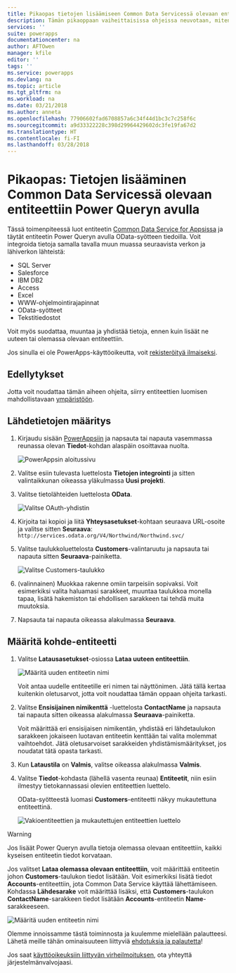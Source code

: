 ```yaml
---
title: Pikaopas tietojen lisäämiseen Common Data Servicessä olevaan entiteettiin Power Queryllä | Microsoft Docs
description: Tämän pikaoppaan vaiheittaisissa ohjeissa neuvotaan, miten Common Data Service for Appsissa olevaan uuteen tai olemassa olevaan entiteettiin lisätään tietoja toisesta tiedonlähteestä Power Query -apuohjelman avulla.
services: ''
suite: powerapps
documentationcenter: na
author: AFTOwen
manager: kfile
editor: ''
tags: ''
ms.service: powerapps
ms.devlang: na
ms.topic: article
ms.tgt_pltfrm: na
ms.workload: na
ms.date: 03/21/2018
ms.author: anneta
ms.openlocfilehash: 77906602fad6708857a6c34f44d1bc3c7c258f6c
ms.sourcegitcommit: a9d33322228c398d29964429602dc3fe19fa67d2
ms.translationtype: HT
ms.contentlocale: fi-FI
ms.lasthandoff: 03/28/2018
---
```

# <a name="quickstart-add-data-to-an-entity-in-the-common-data-service-by-using-power-query"></a>Pikaopas: Tietojen lisääminen Common Data Servicessä olevaan entiteettiin Power Queryn avulla
Tässä toimenpiteessä luot entiteetin [Common Data Service for Appsissa](data-platform-intro.md) ja täytät entiteetin Power Queryn avulla OData-syötteen tiedoilla. Voit integroida tietoja samalla tavalla muun muassa seuraavista verkon ja lähiverkon lähteistä:

* SQL Server
* Salesforce
* IBM DB2
* Access
* Excel
* WWW-ohjelmointirajapinnat
* OData-syötteet
* Tekstitiedostot

Voit myös suodattaa, muuntaa ja yhdistää tietoja, ennen kuin lisäät ne uuteen tai olemassa olevaan entiteettiin.

Jos sinulla ei ole PowerApps-käyttöoikeutta, voit [rekisteröityä ilmaiseksi](../signup-for-powerapps.md).

## <a name="prerequisites"></a>Edellytykset
Jotta voit noudattaa tämän aiheen ohjeita, siirry entiteettien luomisen mahdollistavaan [ympäristöön](../canvas-apps/working-with-environments.md).

## <a name="specify-the-source-data"></a>Lähdetietojen määritys

1. Kirjaudu sisään [PowerAppsiin](https://web.powerapps.com) ja napsauta tai napauta vasemmassa reunassa olevan **Tiedot**-kohdan alaspäin osoittavaa nuolta.

    ![PowerAppsin aloitussivu](./media/data-platform-cds-newentity-pq/sign-in.png)

1. Valitse esiin tulevasta luettelosta **Tietojen integrointi** ja sitten valintaikkunan oikeassa yläkulmassa **Uusi projekti**.

1. Valitse tietolähteiden luettelosta **OData**.

    ![Valitse OAuth-yhdistin](./media/data-platform-cds-newentity-pq/choose-odata.png)

1. Kirjoita tai kopioi ja liitä **Yhteysasetukset**-kohtaan seuraava URL-osoite ja valitse sitten **Seuraava**:<br>
`http://services.odata.org/V4/Northwind/Northwind.svc/`

1. Valitse taulukkoluettelosta **Customers**-valintaruutu ja napsauta tai napauta sitten **Seuraava**-painiketta.

    ![Valitse Customers-taulukko](./media/data-platform-cds-newentity-pq/select-table.png)

1. (valinnainen) Muokkaa rakenne omiin tarpeisiin sopivaksi. Voit esimerkiksi valita haluamasi sarakkeet, muuntaa taulukkoa monella tapaa, lisätä hakemiston tai ehdollisen sarakkeen tai tehdä muita muutoksia.

1. Napsauta tai napauta oikeassa alakulmassa **Seuraava**.

## <a name="specify-the-target-entity"></a>Määritä kohde-entiteetti
1. Valitse **Latausasetukset**-osiossa **Lataa uuteen entiteettiin**.

    ![Määritä uuden entiteetin nimi](./media/data-platform-cds-newentity-pq/new-entity-name.png)

    Voit antaa uudelle entiteetille eri nimen tai näyttönimen. Jätä tällä kertaa kuitenkin oletusarvot, jotta voit noudattaa tämän oppaan ohjeita tarkasti.

1. Valitse **Ensisijainen nimikenttä** -luettelosta **ContactName** ja napsauta tai napauta sitten oikeassa alakulmassa **Seuraava**-painiketta.

    Voit määrittää eri ensisijaisen nimikentän, yhdistää eri lähdetaulukon sarakkeen jokaiseen luotavan entiteetin kenttään tai valita molemmat vaihtoehdot. Jätä oletusarvoiset sarakkeiden yhdistämismääritykset, jos noudatat tätä opasta tarkasti.

1. Kun **Lataustila** on **Valmis**, valitse oikeassa alakulmassa **Valmis**.

1. Valitse **Tiedot**-kohdasta (lähellä vasenta reunaa) **Entiteetit**, niin esiin ilmestyy tietokannassasi olevien entiteettien luettelo.

    OData-syötteestä luomasi **Customers**-entiteetti näkyy mukautettuna entiteettinä.

    ![Vakioentiteettien ja mukautettujen entiteettien luettelo](./media/data-platform-cds-newentity-pq/entity-list.png)

> [!WARNING]
> Jos lisäät Power Queryn avulla tietoja olemassa olevaan entiteettiin, kaikki kyseisen entiteetin tiedot korvataan.

Jos valitset **Lataa olemassa olevaan entiteettiin**, voit määrittää entiteetin johon **Customers**-taulukon tiedot lisätään. Voit esimerkiksi lisätä tiedot **Accounts**-entiteettiin, jota Common Data Service käyttää lähettämiseen. Kohdassa **Lähdesarake** voit määrittää lisäksi, että **Customers**-taulukon **ContactName**-sarakkeen tiedot lisätään **Accounts**-entiteetin **Name**-sarakkeeseen.

![Määritä uuden entiteetin nimi](./media/data-platform-cds-newentity-pq/existing-entity.png)

Olemme innoissamme tästä toiminnosta ja kuulemme mielellään palautteesi. Lähetä meille tähän ominaisuuteen liittyviä [ehdotuksia ja palautetta](https://powerusers.microsoft.com/t5/PowerApps-Community/ct-p/PowerApps1)!

Jos saat [käyttöoikeuksiin liittyvän virheilmoituksen](data-platform-cds-newentity-troubleshooting-mashup.md), ota yhteyttä järjestelmänvalvojaasi.